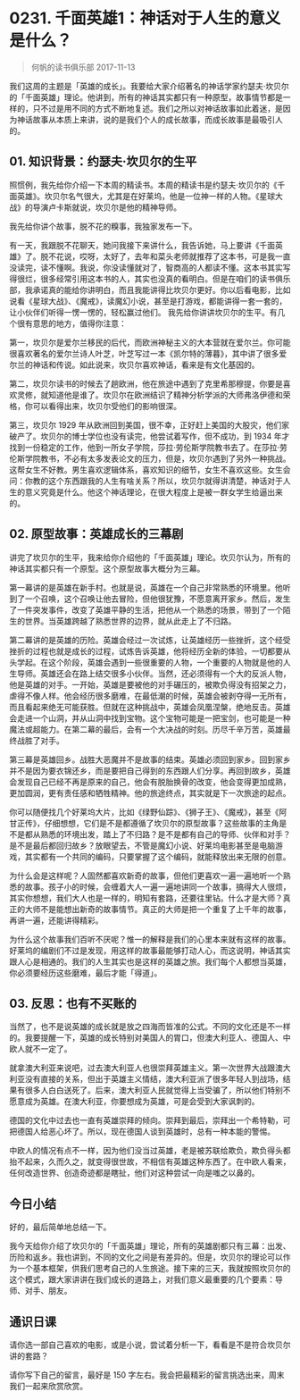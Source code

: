 # 0231. 千面英雄1：神话对于人生的意义是什么？
> 何帆的读书俱乐部
2017-11-13

我们这周的主题是「英雄的成长」。我要给大家介绍著名的神话学家约瑟夫·坎贝尔的「千面英雄」理论。他讲到，所有的神话其实都只有一种原型，故事情节都是一样的，只不过是用不同的方式不断地复述。我们之所以对神话故事如此着迷，是因为神话故事从本质上来讲，说的是我们个人的成长故事，而成长故事是最吸引人的。

## 01. 知识背景：约瑟夫·坎贝尔的生平

照惯例，我先给你介绍一下本周的精读书。本周的精读书是约瑟夫·坎贝尔的《千面英雄》。坎贝尔名气很大，尤其是在好莱坞，他是一位神一样的人物。《星球大战》的导演卢卡斯就说，坎贝尔是他的精神导师。

我先给你讲个故事，脱不花的糗事，我独家发布一下。

有一天，我跟脱不花聊天，她问我接下来讲什么，我告诉她，马上要讲《千面英雄》了。脱不花说，哎呀，太好了，去年和菜头老师就推荐了这本书，可是我一直没读完，读不懂啊。我说，你没读懂就对了，智商高的人都读不懂。这本书其实写得很烂，很多经常引用这本书的人，其实也没真的看明白。但是在咱们的读书俱乐部，我承诺真的能给你讲明白，而且我能讲得比坎贝尔更好。你以后看电影，比如说看《星球大战》、《魔戒》，读魔幻小说，甚至是打游戏，都能讲得一套一套的，让小伙伴们听得一愣一愣的，轻松赢过他们。
我先给你讲讲坎贝尔的生平。有几个很有意思的地方，值得你注意：

第一，坎贝尔是爱尔兰移民的后代，而欧洲神秘主义的大本营就在爱尔兰。你可能很喜欢著名的爱尔兰诗人叶芝，叶芝写过一本《凯尔特的薄暮》，其中讲了很多爱尔兰的神话和传说。如此说来，坎贝尔喜欢神话，看来是有文化基因的。

第二，坎贝尔读书的时候去了趟欧洲，他在旅途中遇到了克里希那穆提，你要是喜欢灵修，就知道他是谁了。坎贝尔在欧洲结识了精神分析学派的大师弗洛伊德和荣格，你可以看得出来，坎贝尔受他们的影响很深。

第三，坎贝尔 1929 年从欧洲回到美国，很不幸，正好赶上美国的大股灾，他们家破产了。坎贝尔的博士学位也没有读完，他尝试着写作，但不成功，到 1934 年才找到一份稳定的工作，他到一所女子学院，莎拉·劳伦斯学院教书去了。在莎拉·劳伦斯学院教书，不必有太多发表论文的压力，但是，坎贝尔遇到了另外一种挑战。这帮女生不好教。男生喜欢逻辑体系，喜欢知识的细节，女生不喜欢这些。女生会问：你教的这个东西跟我的人生有啥关系？所以，坎贝尔就得讲清楚，神话对于人生的意义究竟是什么。他这个神话理论，在很大程度上是被一群女学生给逼出来的。

## 02. 原型故事：英雄成长的三幕剧

讲完了坎贝尔的生平，我来给你介绍他的「千面英雄」理论。坎贝尔认为，所有的神话其实都只有一个原型。这个原型故事大概分为三幕。

第一幕讲的是英雄在新手村。也就是说，英雄在一个自己非常熟悉的环境里。他听到了一个召唤，这个召唤让他去冒险，但他很犹豫，不愿意离开家乡。然后，发生了一件突发事件，改变了英雄平静的生活，把他从一个熟悉的场景，带到了一个陌生的世界。当英雄跨越了熟悉世界的边界，就从此走上了不归路。

第二幕讲的是英雄的历险。英雄会经过一次试炼，让英雄经历一些挫折，这个经受挫折的过程也就是成长的过程，试炼告诉英雄，他将经历全新的体验，一切都要从头学起。在这个阶段，英雄会遇到一些很重要的人物，一个重要的人物就是他的人生导师。英雄还会在路上结交很多小伙伴。当然，还必须得有一个大的反派人物，他是英雄的对手。一开始，英雄是要被他的对手碾压的，被欺负得没有招架之力，虐得不像人样。他会经历很多磨难，在最低潮的时候，英雄会被剥夺得一无所有，而且看起来绝无可能获胜。但就在这种挑战中，英雄会凤凰涅槃，绝地反击。英雄会走进一个山洞，并从山洞中找到宝物。这个宝物可能是一把宝剑，也可能是一种魔法或超能力。在第二幕的最后，会有一个大决战的时刻。历尽千辛万苦，英雄最终战胜了对手。

第三幕是英雄回乡。战胜大恶魔并不是故事的结束。英雄必须回到家乡。回到家乡并不是因为要衣锦还乡，而是要把自己得到的东西跟人们分享。再回到故乡，英雄会发现自己已经不再是原来的自己，他会有脱胎换骨的改变，他会变得更加成熟，更加圆润，更有责任感和牺牲精神。他的旅途终点，其实就是下一次旅途的起点。

你可以随便找几个好莱坞大片，比如《绿野仙踪》、《狮子王》、《魔戒》，甚至《阿甘正传》，仔细想想，它们是不是都遵循了坎贝尔的原型故事？这些故事的主角是不是都从熟悉的环境出发，踏上了不归路？是不是都有自己的导师、伙伴和对手？是不是最后都回归故乡？放眼望去，不管是魔幻小说、好莱坞电影甚至是电脑游戏，其实都有一个共同的编码，只要掌握了这个编码，就能释放出来无限的创意。

为什么会是这样呢？人固然都喜欢新奇的故事，但他们更喜欢一遍一遍地听一个熟悉的故事。孩子小的时候，会缠着大人一遍一遍地讲同一个故事，搞得大人很烦，其实你想想，我们大人也是一样的，明知有套路，还要往里钻。什么才是大师？真正的大师不是能想出新奇的故事情节。真正的大师是把一个重复了上千年的故事，再讲一遍，还能讲得精彩。

为什么这个故事我们百听不厌呢？惟一的解释是我们的心里本来就有这样的故事。好莱坞的编剧们不过是发现，用这样的故事最能够打动人心，而这说明，神话其实跟人心是相通的。我们的人生其实也是这样的英雄之旅。我们每个人都想当英雄，你必须要经历这些磨难，最后才能「得道」。

## 03. 反思：也有不买账的

当然了，也不是说英雄的成长就是放之四海而皆准的公式。不同的文化还是不一样的。我要提醒一下，英雄的成长特别对美国人的胃口，但澳大利亚人、德国人、中欧人就不一定了。

就拿澳大利亚来说吧，过去澳大利亚人也很崇拜英雄主义。第一次世界大战跟澳大利亚没有直接的关系，但出于英雄主义情结，澳大利亚派了很多年轻人到战场，结果有很多人白白送死了。后来，澳大利亚人民就觉得上当受骗了，所以他们特别不愿意成为英雄。在澳大利亚，你要想成为英雄，可是会受到大家讽刺的。

德国的文化中过去也一直有英雄崇拜的倾向。崇拜到最后，崇拜出一个希特勒，可把德国人给恶心坏了。所以，现在德国人谈到英雄时，总有一种本能的警惕。

中欧人的情况有点不一样，因为他们没当过英雄，老是被苏联给欺负，欺负得头都抬不起来，久而久之，就变得很世故，不相信有英雄这种东西了。在中欧人看来，任何改造世界、创造奇迹都是瞎扯，他们对这种尝试一向是嗤之以鼻的。

## 今日小结

好的，最后简单地总结一下。

我今天给你介绍了坎贝尔的「千面英雄」理论，所有的英雄剧都只有三幕：出发、历险和返乡。我也讲到，不同的文化之间是有差异的。但是，坎贝尔的理论可以作为一个基本框架，供我们思考自己的人生旅途。接下来的三天，我就按照坎贝尔的这个模式，跟大家讲讲在我们成长的道路上，对我们意义最重要的几个要素：导师、对手、朋友。

## 通识日课

请你选一部自己喜欢的电影，或是小说，尝试着分析一下，看看是不是符合坎贝尔讲的套路？

请你写下自己的留言，最好是 150 字左右。我会把最精彩的留言挑选出来，周末我们一起来欣赏欣赏。
